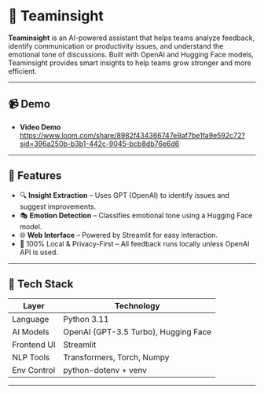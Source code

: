 # 🧠 Teaminsight

**Teaminsight** is an AI-powered assistant that helps teams analyze feedback, identify communication or productivity issues, and understand the emotional tone of discussions. Built with OpenAI and Hugging Face models, Teaminsight provides smart insights to help teams grow stronger and more efficient.

---
## 📹 Demo

- **Video Demo** https://www.loom.com/share/8982f434366747e9af7be1fa9e592c72?sid=396a250b-b3b1-442c-9045-bcb8db76e6d6

---

## 🚀 Features

- 🔍 **Insight Extraction** – Uses GPT (OpenAI) to identify issues and suggest improvements.
- 🎭 **Emotion Detection** – Classifies emotional tone using a Hugging Face model.
- 🌐 **Web Interface** – Powered by Streamlit for easy interaction.
- 🧪 100% Local & Privacy-First – All feedback runs locally unless OpenAI API is used.

---

## 🧰 Tech Stack

| Layer        | Technology                                  |
|--------------|---------------------------------------------|
| Language     | Python 3.11                                 |
| AI Models    | OpenAI (GPT-3.5 Turbo), Hugging Face        |
| Frontend UI  | Streamlit                                   |
| NLP Tools    | Transformers, Torch, Numpy                  |
| Env Control  | python-dotenv + venv                        |

---
